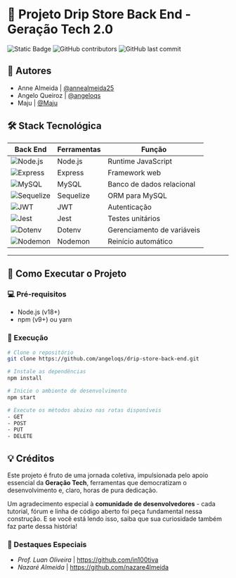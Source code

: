 # 🌟 Projeto Drip Store Back End - Geração Tech 2.0

<div align="left">

![Static Badge](https://img.shields.io/badge/Status-Concluído-darkgreen?style=for-the-badge)
![GitHub contributors](https://img.shields.io/github/contributors/annealmeida25/projeto-digital-store?style=for-the-badge)
![GitHub last commit](https://img.shields.io/github/last-commit/annealmeida25/projeto-digital-store?style=for-the-badge)

</div>

## 👥 Autores
- Anne Almeida | [@annealmeida25](https://www.github.com/annealmeida25)
- Angelo Queiroz | [@angeloqs](https://www.github.com/angeloqs)
- Maju | [@Maju](https://github.com/maju555)


## 🛠️ Stack Tecnológica

| **Back End**            | **Ferramentas**          | **Função**                     |
|-------------------------|--------------------------|--------------------------------|
| ![Node.js](https://img.shields.io/badge/Node.js-339933?style=flat&logo=nodedotjs&logoColor=white) | Node.js | Runtime JavaScript |
| ![Express](https://img.shields.io/badge/Express-000000?style=flat&logo=express&logoColor=white) | Express | Framework web |
| ![MySQL](https://img.shields.io/badge/MySQL-4479A1?style=flat&logo=mysql&logoColor=white) | MySQL | Banco de dados relacional |
| ![Sequelize](https://img.shields.io/badge/Sequelize-52B0E7?style=flat&logo=sequelize&logoColor=white) | Sequelize | ORM para MySQL |
| ![JWT](https://img.shields.io/badge/JWT-000000?style=flat&logo=jsonwebtokens&logoColor=white) | JWT | Autenticação |
| ![Jest](https://img.shields.io/badge/Jest-C21325?style=flat&logo=jest&logoColor=white) | Jest | Testes unitários |
| ![Dotenv](https://img.shields.io/badge/.env-ECD53F?style=flat&logo=dotenv&logoColor=black) | Dotenv | Gerenciamento de variáveis |
| ![Nodemon](https://img.shields.io/badge/Nodemon-76D04B?style=flat&logo=nodemon&logoColor=white) | Nodemon | Reinício automático |

---

## 🚀 Como Executar o Projeto

### 💻 Pré-requisitos
- Node.js (v18+)
- npm (v9+) ou yarn

### 🔧 Execução
```bash
# Clone o repositório
git clone https://github.com/angeloqs/drip-store-back-end.git

# Instale as dependências
npm install

# Inicie o ambiente de desenvolvimento
npm start

# Execute os métodos abaixo nas rotas disponíveis
- GET
- POST
- PUT
- DELETE
```

## 💡 Créditos

Este projeto é fruto de uma jornada coletiva, impulsionada pelo apoio essencial da **Geração Tech**, ferramentas que democratizam o desenvolvimento e, claro, horas de pura dedicação.  

Um agradecimento especial à **comunidade de desenvolvedores** - cada tutorial, fórum e linha de código aberto foi peça fundamental nessa construção. E se você está lendo isso, saiba que sua curiosidade também faz parte dessa história!  

### 👏 Destaques Especiais  
- *Prof. Luan Oliveira* |
    https://github.com/in100tiva
- *Nazaré Almeida* |
    https://github.com/nazare4lmeida


